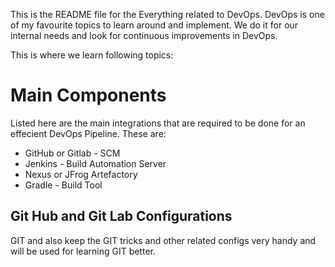 This is the README file for the Everything related to DevOps. DevOps is one of my favourite topics to learn around and implement. We do it for our internal needs and look for continuous improvements in DevOps. 

This is where we learn following topics:

# Main Components

Listed here are the main integrations that are required to be done for an effecient DevOps Pipeline. These are:

- GitHub or Gitlab - SCM
- Jenkins - Build Automation Server
- Nexus or JFrog Artefactory
- Gradle - Build Tool

## Git Hub and Git Lab Configurations

GIT and also keep the GIT tricks and other related configs very handy and will be used for learning GIT better. 

